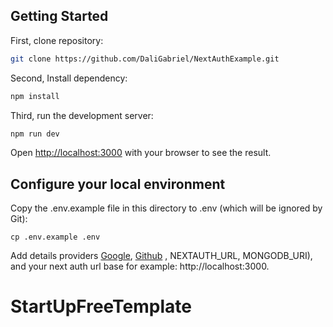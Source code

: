 
## Getting Started

First, clone repository:

```bash
git clone https://github.com/DaliGabriel/NextAuthExample.git
```

Second, Install dependency:

```bash
npm install
```

Third, run the development server:

```bash
npm run dev
```

Open [http://localhost:3000](http://localhost:3000) with your browser to see the result.

## Configure your local environment

Copy the .env.example file in this directory to .env (which will be ignored by Git):

```
cp .env.example .env
```

Add details providers [Google](https://console.cloud.google.com/apis/credentials), [Github](https://github.com/settings/developers) , NEXTAUTH_URL, MONGODB_URI), and your next auth url base for example: http://localhost:3000.





# StartUpFreeTemplate
